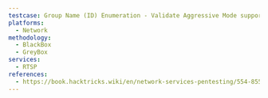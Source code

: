 ```yaml
---
testcase: Group Name (ID) Enumeration - Validate Aggressive Mode support and brute-force VPN group names (IDs) using ike-scan or ikeforce, determining which IDs are valid based on handshake or response behaviors
platforms: 
  - Network
methodology: 
  - BlackBox
  - GreyBox
services:
  - RTSP
references:
  - https://book.hacktricks.wiki/en/network-services-pentesting/554-8554-pentesting-rtsp.html
---
```

